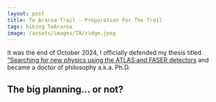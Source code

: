 ```yaml
---
layout: post
title: Te Araroa Trail - Preparation For The Trail
tags: hiking TeAraroa
image: /assets/images/TA/ridge.jpeg
---
```


It was the end of October 2024, I officially defended my thesis titled ["Searching for new physics using the ATLAS and FASER detectors](https://repository.cern/records/wp9p0-hkk75) and became a doctor of philosophy a.k.a. Ph.D.

## The big planning... or not?




